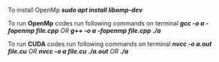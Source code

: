 To install OpenMp
 _**sudo apt install libomp-dev**_

To run **OpenMp** codes run following commands on terminal
 _**gcc -o a -fopenmp file.cpp** OR **g++ -o a -fopenmp file.cpp**_
 _**./a**_

To run **CUDA** codes run following commands on terminal
 _**nvcc -o a.out file.cu** OR **nvcc -o a file.cu**_
 _**./a.out** OR **./a**_
